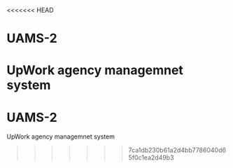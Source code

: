 <<<<<<< HEAD
# UAMS-2
UpWork agency managemnet system
=======
# UAMS-2
UpWork agency managemnet system
>>>>>>> 7ca1db230b61a2d4bb7786040d65f0c1ea2d49b3
